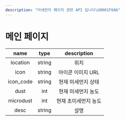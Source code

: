 ```yaml
---
description: "미세먼지 페이지 관련 API 입니다\U0001F60A"
---
```


# 메인 페이지 
|   name    |  type  |     description      |
| :-------: | :----: | :------------------: |
| location  | string |         위치         |
|   icon    | string |  아이콘 이미지 URL   |
| icon_code | string |  현재 미세먼지 상태  |
|   dust    |  int   |  현재 미세먼지 농도  |
| microdust |  int   | 현재 초미세먼지 농도 |
|   desc    | string |         설명         |
